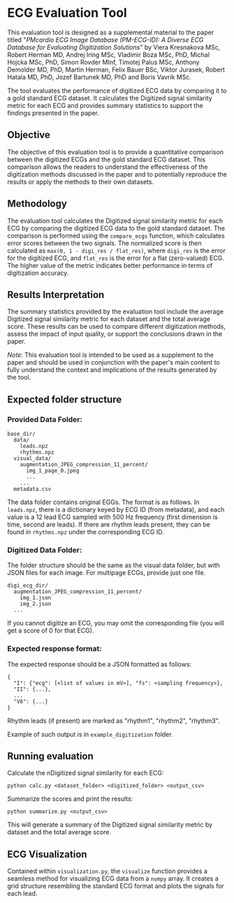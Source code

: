 # ECG Evaluation Tool
This evaluation tool is designed as a supplemental material to the paper titled 
"_PMcardio ECG Image Database (PM-ECG-ID): A Diverse ECG Database for Evaluating Digitization Solutions_" by Viera Kresnakova MSc,
Robert Herman MD, Andrej Iring MSc, Vladimir Boza MSc, PhD, Michal Hojcka MSc, PhD, Simon Rovder MInf,
Timotej Palus MSc, Anthony Demolder MD, PhD, Martin Herman, Felix Bauer BSc, Viktor Jurasek, Robert Hatala MD, PhD, 
Jozef Bartunek MD, PhD and Boris Vavrik MSc.


The tool evaluates the performance of digitized ECG data by comparing it to a 
gold standard ECG dataset. It calculates the Digitized signal similarity metric for each 
ECG and provides summary statistics to support the findings presented in the paper.

## Objective
The objective of this evaluation tool is to provide a quantitative comparison between the 
digitized ECGs and the gold standard ECG dataset. This comparison allows the readers to 
understand the effectiveness of the digitization methods discussed in the paper and to potentially reproduce the results
or apply the methods to their own datasets.

## Methodology
The evaluation tool calculates the Digitized signal similarity metric for each ECG by comparing the digitized ECG data to
the gold standard dataset. The comparison is performed using the `compare_ecgs` function, which calculates error scores 
between the two signals. The normalized score is then calculated as `max(0, 1 - digi_res / flat_res)`, where `digi_res` is 
the error for the digitized ECG, and `flat_res` is the error for a flat (zero-valued) ECG. 
The higher value of the metric indicates better performance in terms of digitization accuracy.

## Results Interpretation
The summary statistics provided by the evaluation tool include the average Digitized signal similarity metric for 
each dataset and the total average score. These results can be used to compare different digitization methods, 
assess the impact of input quality, or support the conclusions drawn in the paper.

_Note_: This evaluation tool is intended to be used as a supplement to the paper and should be used in conjunction 
with the paper's main content to fully understand the context and implications of the results generated by the tool.

## Expected folder structure

### Provided Data Folder:

```
base_dir/
  data/
    leads.npz
    rhythms.npz
  visual_data/
    augmentation_JPEG_compression_11_percent/
      img_1_page_0.jpeg
      ...
    ...
  metadata.csv
```

The data folder contains original EGGs.
The format is as follows. In `leads.npz`, there is a dictionary keyed by ECG ID (from metadata), and each value is a 12 lead ECG sampled with 500 Hz frequency (first dimension is time, second are leads).
If there are rhythm leads present, they can be found in `rhythms.npz` under the corresponding ECG ID.

### Digitized Data Folder:

The folder structure should be the same as the visual data folder, but with JSON files for each image. 
For multipage ECGs, provide just one file.

```
digi_ecg_dir/
  augmentation_JPEG_compression_11_percent/
    img_1.json
    img_2.json
  ...
```

If you cannot digitize an ECG, you may omit the corresponding file (you will get a score of 0 for that ECG).

### Expected response format:

The expected response should be a JSON formatted as follows:

```
{
  "I": {"ecg": [<list of values in mV>], "fs": <sampling frequency>},
  "II": {...},
  ...
  "V6": {...}
}
```

Rhythm leads (if present) are marked as "rhythm1", "rhythm2", "rhythm3".

Example of such output is in `example_digitization` folder.

## Running evaluation
Calculate the nDigitized signal similarity for each ECG:

`python calc.py <dataset_folder> <digitized_folder> <output_csv>`

Summarize the scores and print the results:

`python summarize.py <output_csv>`

This will generate a summary of the Digitized signal similarity metric by dataset and the total average score.

## ECG Visualization

Contained within `visualization.py`, the `visualize` function provides a seamless method for visualizing ECG data from a `numpy` 
array. It creates a grid structure resembling the standard ECG format and plots the signals for each lead.